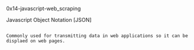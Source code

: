 0x14-javascript-web_scraping

Javascript Object Notation [JSON]
```

Commonly used for transmitting data in web applications so it can be displaed on web pages.
